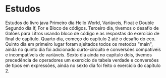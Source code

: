 # Estudos
Estudos do livro java
Primeiro dia Hello World, Variáveis, Float e Double
Segundo dia If, For e Bloco de códigos.
Terceiro dia, tivemos o desafio de Galões para Litros usando bloco de código e as respostas do
exercício de final de capítulo.
Quarto dia, começo do capítulo 2 até o desafio do eco.
Quinto dia em primeiro lugar foram ajeitados todos os metodos "main", ainda no quinto dia foi
adicionado curto-circuito e conversões compatíveis e incompatíveis de variáveis.
Sexto dia ainda no capítulo dois, tivemos precedência de operadores um exercício de tabela
verdade e conversões de tipos em expressões, ainda no sexto dia foi feito o exercício do capítulo 2.